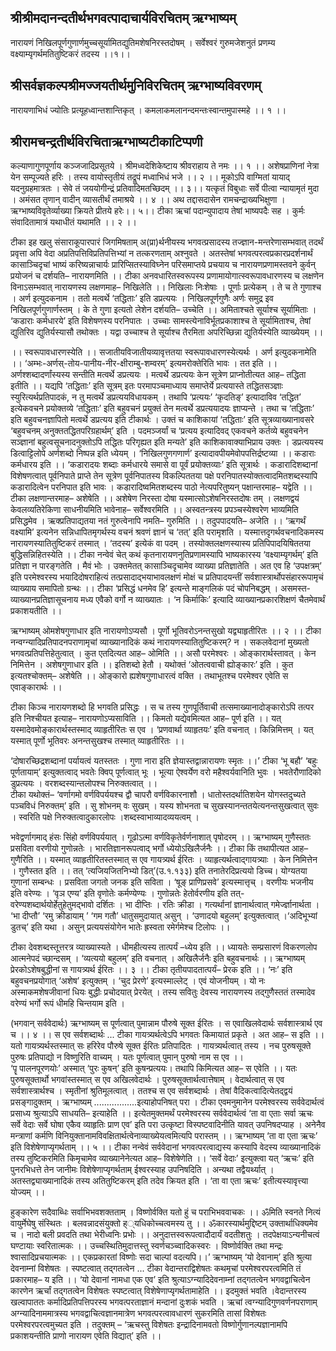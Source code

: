 ##  श्रीश्रीमदानन्दतीर्थभगवत्पादाचार्यविरचितम् ऋग्भाष्यम् 
नारायणं निखिलपूर्णगुणार्णमुच्चसूर्यामितद्युतिमशेषनिरस्तदोषम् । 
सर्वेश्वरं गुरुमजेशनुतं प्रणम्य वक्ष्याम्यृगर्थमतितुष्टिकरं तदस्य ।।१।।
## श्रीसर्वज्ञकल्पश्रीमज्जयतीर्थमुनिविरचितम् ऋग्भाष्यविवरणम्
नारायणाभिधं ज्योतिः प्रत्यूहध्वान्तशान्तिकृत् ।
कमलाकमलानन्दमन्तःस्वान्तमुपास्महे ।। १ ।।
##  श्रीरामचन्द्रतीर्थविरचिताऋग्भाष्यटीकाटिप्पणी
 
कल्याणागुणपूर्णाय कञ्जजादिप्रसूतये ।
श्रीमध्वदेशिकेष्टाय श्रीवराहाय ते नमः ।। १ ।।
अशेषप्राणिनां नेत्रा येन सम्पूज्यते हरिः ।
तस्य वायोस्तृतीयं तद्रूपं मध्वाभिधं भजे ।। २ ।।
मूकोऽपि वाग्मितां यायाद् यदनुग्रहमात्रतः ।
सेवे तं जययोगीन्द्रं प्रतिवादिमतच्छिदम् ।। ३।।
यत्कृतं विबुधाः सर्वे पीत्वा न्यायामृतं मुदा ।
अमंसत तृणान् वादीन् व्यासतीर्थं तमाश्रये ।। ४ ।।
अथ तद्दासदासेन रामचन्द्राख्यभिक्षुणा ।
ऋग्भाष्यविवृतेर्व्याख्या क्रियते प्रीतये हरेः।। ५।।
 टीका
ऋचां पदान्युपादाय तेषां भाष्यपदैः सह ।
कुर्मः संवादितामात्रं यथाधीतं यथामति ।। २ ।।

टीका
इह खलु संसाराकूपारपारं जिगमिषताम् अ(प्रा)र्थनीयस्य भगवत्प्रसादस्य तज्ज्ञान-मन्तरेणासम्भवात् तदर्थं प्रवृत्ता अपि वेदा अप्रतिपत्तिविप्रतिपत्तिभ्यां न तत्करणताम् अश्नुवते । अतस्तेषां भगवत्परत्वप्रकारप्रदर्शनार्थं कासाञ्चिदृचां भाष्यं करिष्यन्नाचार्यः प्रारिप्सितस्याविघ्नेन परिसमाप्तये प्रचयाय च नारायणप्रणामस्तवने कुर्वन् प्रयोजनं च दर्शयति– नारायणमिति ।। 
टीका
अनवधारितस्वरूपस्य प्रणामायोगात्स्वरूपावधारणस्य च लक्षणेन विनाऽसम्भवात् नारायणस्य लक्षणमाह– निखिलेति ।। निखिलाः निःशेषाः । पूर्णाः प्रत्येकम् । ते च ते गुणाश्च । अर्ण इत्युदकनाम । ततो मत्वर्थे ‘तद्धिताः’ इति डप्रत्ययः । निखिलपूर्णगुणैः अर्णः समुद्र इव निखिलपूर्णगुणार्णस्तम् । के ते गुणा इत्यतो लेशेन दर्शयति– उच्चेति ।। अमिताश्चते सूर्याश्च सूर्यामिताः । ‘कडाराः कर्मधारये’ इति विशेषणस्य परनिपातः । उच्चाः सामस्त्येनाविर्भूतप्रकाशाश्च ते सूर्यामिताश्च, तेषां द्युतिरिव द्युतिर्यस्यासौ तथोक्तः । यद्वा उच्चाश्च ते सूर्याश्च तैरमिता अपरिच्छिन्ना द्युतिर्यस्येति व्याख्येयम् ।।
 
।। स्वरूपावधारणस्येति ।। सजातीयविजातीयव्यावृत्ततया स्वरूपावधारणस्येत्यर्थः । अर्ण इत्युदकनामेति ।। ‘अम्भः-अर्णस्-तोय-पानीय-नीर-क्षीराम्बु-शम्वरम्’ इत्यमरोक्तेरिति भावः । तत इति ।। अर्णश्शब्दादर्णांस्यस्य सन्तीति मत्वर्थे डप्रत्ययः  । मत्वर्थे डप्रत्ययः केन सूत्रेण प्राप्नोतीत्यत आह–  तद्धिता इतीति ।। यद्यपि ‘तद्धिताः’ इति सूत्रम् इतः परमापञ्चमाध्याय  समाप्तेर्ये प्रत्ययास्ते तद्धितसञ्ज्ञाः स्युरित्यर्थप्रतिपादकं, न तु मत्वर्थे डप्रत्ययविधायकम् । तथापि ‘प्रत्ययः’  ‘कृदतिङ्’ इत्यादाविव ‘तद्धित’ इत्येकवचने प्रयोक्तव्ये ‘तद्धिताः’ इति    बहुवचनं प्रयुक्तं तेन मत्वर्थे डप्रत्ययादयः ज्ञाप्यन्ते । तथा च ‘तद्धिताः’ इति बहुवचनज्ञापितो मत्वर्थे डप्रत्यय इति टीकार्थः । उक्तं च काशिकायां ‘तद्धिताः’   इति सूत्रव्याख्यानावसरे ‘बहुवचनम् अनुक्ततद्धितपरिग्रहार्थम्’ इति । पदमञ्जर्यां च ‘प्रत्यय इत्यादिवद् एकवचने कर्तव्ये बहुवचनेन सञ्ज्ञानां बहुत्वसूचनादनुक्तोऽपि तद्धितः परिगृह्यत इति मन्यते’ इति काशिकावाक्याभिप्राय उक्तः । डप्रत्ययस्य डित्वाट्टिलोपे अर्णशब्दो निष्पन्न इति ध्येयम् । ‘निखिलगुणगणार्ण’ इत्यादावपीयमेवोपपत्तिर्द्रष्टव्या ।। कडाराः कर्मधारय इति ।। ‘कडारादयः शब्दाः कर्मधारये समासे वा पूर्वं प्रयोक्तव्याः’ इति सूत्रार्थः । कडारादिशब्दानां विशेषणत्वात् पूर्वनिपाते प्राप्ते तेन सूत्रेण पूर्वनिपातस्य विकल्पिततया पक्षे परनिपातस्योक्तत्वादमितशब्दस्यापि कडारादित्वेन परनिपात इति भावः । कडारादिष्वमितशब्दस्य पाठो नेत्यपरितुष्यन् पक्षान्तरमाह– यद्वेति ।।
टीका
लक्षणान्तरमाह– अशेषेति ।। अशेषेण निरस्ता दोषा यस्मात्सोऽशेषनिरस्तदोषः तम् । लक्षणद्वयं केवलव्यतिरेकिणा साधनीयमिति भावेनाह– सर्वेश्वरमिति ।। 
अस्वतन्त्रस्य प्रपञ्चस्येश्वरेण भाव्यमिति प्रसिद्धमेव । ऋक्प्रतिपाद्यतया नतं गुरुत्वेनापि नमति– गुरुमिति ।। तदुपपादयति– अजेति ।। ‘ऋगर्थं वक्ष्यामि’ इत्यनेन सन्निधापितमृगर्थस्य वचनं श्रवणं ज्ञानं च ‘तत्’ इति परामृशति । यस्मात्तदृगर्थवचनादिकमस्य नारायणस्यातितुष्टिकरं तस्मात् । ‘तदस्य’ इत्येकं वा पदम् । तस्योक्तलक्षणस्यास्य प्रतिपिपादयिषिततया बुद्धिसन्निहितस्येति ।।
टीका
नन्वेवं चेत् कथं कृतनारायणनुतिप्रणामस्यापि भाष्यकारस्य ‘वक्ष्याम्यृगर्थम्’ इति प्रतिज्ञा न पारङ्गतेति । मैवं भोः । उक्तमेतत् कासाञ्चिदृचामेव व्याख्या प्रतिज्ञातेति । अत एव हि ‘उपक्षत्रम्’ इति परमेश्वरस्य भयादिदोषराहित्यं तत्प्रसादाद्भयाभावलक्षणं मोक्षं च प्रतिपादयन्तीं सर्वशास्त्रार्थोपसंहाररूपामृचं व्याख्याय समापितो ग्रन्थः ।। 
टीका
‘प्रसिद्धं धनमेव हि’ इत्यन्ते माङ्गलिकं पदं चोपनिबद्धम् । असमस्त-
व्याख्यानप्रतिज्ञासूचनाय मध्य एवैको वर्गो न व्याख्यातः । ‘न किर्माकिः’ इत्यादि व्याख्यानप्रकारशिक्षणं चैतमेवार्थं प्रकाशयतीति ।।
 
ऋग्भाष्यम्
ओमशेषगुणाधार इति नारायणोऽप्यसौ । 
पूर्णो भूतिवरोऽनन्तसुखो यद्व्याहृतीरितः ।। २ ।।
टीका
नन्वग्न्यादिप्रतिपादनपराणामृचां व्याख्यानादिकं कथं नारायणस्यातितुष्टिकरम्?
न । सकलवेदानां मुख्यतो भगवत्प्रतिपत्तिहेतुत्वात् । कुत एतदित्यत आह– 
ओमिति ।। असौ परमेश्वरः । ओङ्कारार्थस्तावत् । केन निमित्तेन । अशेषगुणाधार इति ।। इतिशब्दो हेतौ । यथोक्तं ‘ओतत्ववाची ह्योङ्कारः’ इति । कुत इत्यतश्चोक्तम्– अशेषेति ।। ओङ्कारो ह्यशेषगुणाधारत्वं वक्ति । तथाभूतश्च परमेश्वर एवेति स एवाङ्कारार्थः ।।

टीका
किञ्च नारायणशब्दो हि भगवति प्रसिद्धः । स च तस्य गुणपूर्तिवाची तत्समाख्यानादोङ्कारोऽपि तत्पर इति निश्चीयत इत्याह– नारायणोऽप्यसाविति ।।
किमतो यद्येवमित्यत आह–  पूर्ण इति ।। यत् यस्मादेवमोङ्कारार्थस्तस्माद् व्याहृतीरितः स एव । ‘प्रणवार्था व्याहृतयः’ इति वचनात् । किन्निमित्तम् । यत् यस्मात् पूर्णो भूतिवरः अनन्तसुखश्च तस्मात् व्याहृतीरितः ।।

‘दोषारच्छिद्रशब्दानां पर्यायत्वं यतस्ततः ।
 गुणा नारा इति ज्ञेयास्तद्वान्नारायणः स्मृतः ।।’
टीका
‘भू बहौ’ ‘बहुः पूर्णतायाम्’ इत्युक्तत्वाद् भवतेः क्विप् पूर्णत्वात् भूः । भूत्या ऐश्वर्येण वरो महैश्वर्यवानिति भुवः । भवतेरौणादिको डुप्रत्ययः । वरशब्दस्यान्तलोपश्च निरुक्तत्वात् ।।  
 टीका
यथोक्तं– ‘वर्णागमो वर्णविपर्ययश्च द्वौ चापरौ वर्णविकारनाशौ ।  धातोस्तदर्थातिशयेन योगस्तदुच्यते पञ्चविधं निरुक्तम्’ इति ।
सु शोभनम् वः सुखम् । यस्य शोभनता च सुखस्यानन्ततयेत्यनन्तसुखत्वात् सुवः । स्वरिति पक्षे निरुक्तत्वादुकारलोपः ।शब्दस्वाभाव्यादव्ययत्वम् ।

भवेद्वर्णागमाद् हंसः सिंहो वर्णविपर्ययात् ।
गूढोऽत्मा वर्णविकृतेर्वर्णनाशात् पृषोदरम् ।।
ऋग्भाष्यम्
गुणैस्ततः प्रसविता वरणीयो गुणोन्नतेः ।
भारतिज्ञानरूपत्वाद् भर्गो ध्येयोऽखिलैर्जनैः ।।
टीका
किं तथापीत्यत आह–  गुणैरिति ।। यस्मात् व्याहृतीरितस्तस्मात् स एव गायत्र्यर्थ ईरितः । व्याहृत्यर्थत्वाद्गायत्र्याः । केन निमित्तेन । गुणैस्तत इति ।। तत् ‘त्यजियजितनिभ्यो डित्’(उ.१.१३३) इति तनातेरदिप्रत्ययो डिच्च। योग्यतया गुणानां सम्बन्धः । प्रसविता जगतो जनक इति सविता । ‘षूङ् प्राणिप्रसवे’ इत्यस्मात्तृच् । वरणीयः भजनीय इति वरेण्यः । ‘वृञ एण्य’ इति वृणोतेः कर्मण्येण्यः ।
 गुणोन्नतेः हेतोर्वरणीय इति तत्-वरेण्यशब्दार्थयोर्हेतुहेतुमद्भावो दर्शितः ।
भा दीप्तिः । रतिः क्रीडा । गत्यर्थानां ज्ञानार्थत्वात् गमेर्ज्ज्ञानार्थता । ‘भा दीप्तौ’ 
‘रमु क्रीडायाम् ’ ‘गम गतौ’ धातुसमुदायात् असुन् । ‘उणादयो बहुलम्’ इत्युक्तत्वात् ।‘अदिभूभ्यां डुतच्’ इति यथा । असुन् प्रत्ययसंयोगेन भातेः ह्रस्वता रमेर्गमेश्च 
टिलोपः ।।

 

टीका
देवशब्दस्तूत्तरत्र व्याख्यास्यते । धीमहीत्यस्य तात्पर्यं –ध्येय इति ।। ध्यायतेः सम्प्रसारणं विकरणलोप आत्मनेपदं च्छान्दसम् । ‘व्यत्ययो बहुलम्’ इति वचनात् । अखिलैर्जनैः इति बहुवचनार्थः ।।
ऋग्भाष्यम्
प्रेरकोऽशेषबुद्धीनां स गायत्र्यर्थ ईरितः ।। ३ ।।
टीका
तृतीयपादतात्पर्यं– प्रेरक इति ।। ‘नः’ इति बहुवचनप्रयोगात् ‘अशेष’ इत्युक्तम् ।
‘चुद प्रेरणे’ इत्यस्माल्लेट् । एवं योजनीयम् । यो नः अस्माकमशेषजीवानां धियः बुद्धीः प्रचोदयात् प्रेरयेत् । तस्य सवितुः देवस्य नारायणस्य तद्गुणैस्ततं तस्मादेव वरेण्यं भर्गो रूपं धीमहि  चिन्तयाम इति ।


(भगवान् सर्ववेदार्थः)
ऋग्भाष्यम्
स पूर्णत्वात् पुमान्नाम पौरुषे सूक्त ईरितः ।
स एवाखिलवेदार्थः सर्वशास्त्रार्थ एव च ।। ४ ।।
स एव सर्वशब्दार्थः  ...
टीका
गायत्र्यर्थत्वेऽपि भगवतः किमायातं प्रकृते । अत आह– स इति ।। यतो गायत्र्यर्थस्तस्मात् सः हरिरेव पौरुषे सूक्त ईरितः प्रतिपादितः । गायत्र्यर्थत्वात् 
तस्य । नच पुरुषसूक्ते पुरुषः प्रतिपाद्यो न विष्णुरिति वाच्यम् । यतः पूर्णत्वात् पुमान् पुरुषो नाम स एव ।।  
‘पॄ पालनपूरणयोः’ अस्मात् ‘पुरः कुषन्’ इति कुषन्प्रत्ययः। तथापि किमित्यत आह–  स एवेति ।। यतः पुरुषसूक्तार्थो भगवांस्तस्मात् स एव अखिलवेदार्थः । पुरुषसूक्तार्थत्वात्तेषाम् । वेदार्थत्वात् स एव सर्वशास्त्रार्थश्च । स्मृतीनां श्रुतिमूलत्वात् । ततश्च स एव सर्वशब्दार्थः । तेषां वैदिकत्वादित्येतद्द्वयं प्रसङ्गादुक्तम् ।
ऋग्भाष्यम्
.................इत्याहोपनिषत् परा ।
टीका
एवमनुमानेन परमेश्वरस्य सर्ववेदार्थत्वं प्रसाध्य श्रुत्याऽपि साधयति– इत्याहेति ।। इत्येतमुक्तमर्थं परमेश्वरस्य सर्ववेदार्थत्वं ‘ता वा एताः सर्वा ऋचः सर्वे वेदाः सर्वे घोषा एकैव व्याहृतिः प्राण एव’ इति परा उत्कृष्टा विस्पष्टवादिनीति यावत् उपनिषदप्याह । 
अनेनैव मन्त्राणां कर्मणि विनियुक्तानामविवक्षितार्थत्वेनाव्याख्येयत्वमित्यपि परास्तम् ।।
ऋग्भाष्यम्
 ‘ता वा एता ऋचः’ इति विशेषेणाप्यृगर्थताम् ।। ५ ।। 
टीका
नन्वेवं सर्ववेदानां भगवत्परत्वाद्यस्य कस्यापि वेदस्य व्याख्यानादिकं तस्य तुष्टिकरमिति किमृचामेव व्याख्यानेनेत्यत आह–  विशेषेणेति ।। ‘सर्वे वेदाः’ इत्युक्त्वा यत् ‘ऋचः’ इति पुनरभिधत्ते तेन जानीमः विशेषेणाप्यृगर्थताम् ईश्वरस्याह उपनिषदिति । अन्यथा तद्वैयर्थ्यात् । अतस्तद्व्याख्यानादिकं तस्य अतितुष्टिकरम् इति तदेव क्रियत इति । ‘ता वा एता ऋचः’ इतीत्यस्यावृत्त्या योज्यम् ।।

हुङ्कारेण सदैवाब्धिः सर्वाभिभवशक्तताम् ।
विष्णोर्वक्ति यतो हुं च पराभिभववाचकः ।।
ॐमिति स्वनते नित्यं वायुर्मेघेषु संस्थितः ।
बलवन्नादसंयुक्तो ह््यधिकोच्चत्वमस्य तु ।।
ॐकारस्यार्थमुद्दिष्टम् उक्तार्थाधिक्यमेव च । 
नादो बली प्रवदति तथा भेरीध्वनिः प्रभोः ।।
अनुदात्तस्वरूपत्वादौदार्यं वदतीशतुः ।
तदपेक्षयाऽन्यनीचत्वं घण्टायाः स्वरितात्मकः ।।
उच्चस्थितिमुदात्तस्तु स्वर्णचञ्च्वादिकस्वरः ।
विष्णोर्वक्ति तथा मन्द्रः श्वासादिप्रचयात्मकः ।।
एकप्रकारतां विष्णोः सदा चाल्पां वदत्यपि।।’
ऋग्भाष्यम्
‘यो देवानाम्’ इति श्रुत्या देवनाम्नां विशेषतः । 
स्पष्टत्वात् तद्गतत्वेन ...
टीका
वेदान्तराद्विशेषतः कथमृचां परमेश्वरपरत्वमिति तं प्रकारमाह– य इति ।। ‘यो देवानां नामधा एक एव’ इति श्रुत्याऽग्न्यादिदेवनाम्नां तद्गतत्वेन भगवद्वाचित्वेन कारणेन ऋर्चां तद्गतत्वेन विशेषतः स्पष्टत्वात् विशेषेणाप्यृगर्थतामाहेति ।। इदमुक्तं भवति ।वेदान्तरस्य खल्वापाततः कर्मादिप्रतिपत्तिपरस्य भगवत्परताज्ञानं मन्दानां दुःशकं भवति । ऋचां त्वग्न्यादिगुणवर्णनपराणाम् अग्न्यादिनाममात्रस्य भगवद्वाचित्वज्ञानमात्रेण भगवत्परत्वावधारणं सुकरमिति तासां विशेषतः परमेश्वरपरत्वमुच्यत इति । तदुक्तम् – ‘ऋचस्तु विशेषतः इन्द्रादिनामवतो विष्णोर्गुणानल्पज्ञानामपि प्रकाशयन्तीति प्राणो नारायण एवेति विद्यात्’ इति ।।
 